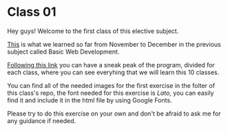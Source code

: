# Class 01

Hey guys!
Welcome to the first class of this elective subject.

[This](https://docs.google.com/document/d/1zO5IF_Tjk9fuVk2rRqr-TKunwRE8VqJzCxfYtldGzGo/edit?usp=sharing) is what we learned so far from November to December in the previous subject called Basic Web Development.

[Following this link](https://docs.google.com/document/d/1fma2sHr1yTB5X9AW9s3XXe53EL0oNBs_gv4ryOz0Lic/edit?usp=sharing) you can have a sneak peak of the program, divided for each class, where you can see everyhing that we will learn this 10 classes.

You can find all of the needed images for the first exercise in the folter of this class's repo, the font needed for this exercise is *Lato*, you can easily find it and include it in the html file by using Google Fonts.

Please try to do this exercise on your own and don't be afraid to ask me for any guidance if needed.
